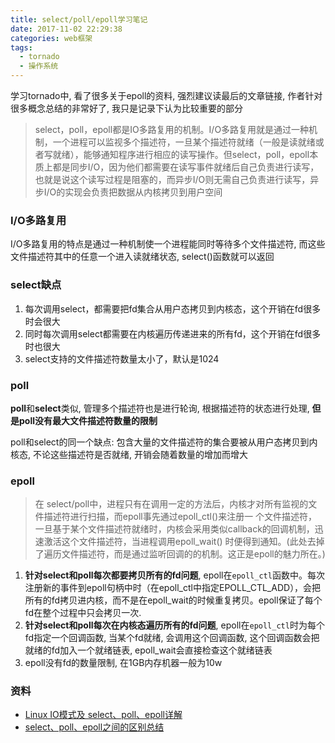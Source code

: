 ```yaml
---
title: select/poll/epoll学习笔记
date: 2017-11-02 22:29:38
categories: web框架
tags:
  - tornado
  - 操作系统
---
```



学习tornado中, 看了很多关于epoll的资料, 强烈建议读最后的文章链接, 作者针对很多概念总结的非常好了, 我只是记录下认为比较重要的部分


> select，poll，epoll都是IO多路复用的机制。I/O多路复用就是通过一种机制，一个进程可以监视多个描述符，一旦某个描述符就绪（一般是读就绪或者写就绪），能够通知程序进行相应的读写操作。但select，poll，epoll本质上都是同步I/O，因为他们都需要在读写事件就绪后自己负责进行读写，也就是说这个读写过程是阻塞的，而异步I/O则无需自己负责进行读写，异步I/O的实现会负责把数据从内核拷贝到用户空间

### I/O多路复用
I/O多路复用的特点是通过一种机制使一个进程能同时等待多个文件描述符, 而这些文件描述符其中的任意一个进入读就绪状态, select()函数就可以返回

### select缺点
1. 每次调用select，都需要把fd集合从用户态拷贝到内核态，这个开销在fd很多时会很大
2. 同时每次调用select都需要在内核遍历传递进来的所有fd，这个开销在fd很多时也很大
3. select支持的文件描述符数量太小了，默认是1024

### poll
**poll**和**select**类似, 管理多个描述符也是进行轮询, 根据描述符的状态进行处理, **但是poll没有最大文件描述符数量的限制**

poll和select的同一个缺点: 包含大量的文件描述符的集合要被从用户态拷贝到内核态, 不论这些描述符是否就绪, 开销会随着数量的增加而增大

### epoll
> 在 select/poll中，进程只有在调用一定的方法后，内核才对所有监视的文件描述符进行扫描，而epoll事先通过epoll_ctl()来注册一 个文件描述符，一旦基于某个文件描述符就绪时，内核会采用类似callback的回调机制，迅速激活这个文件描述符，当进程调用epoll_wait() 时便得到通知。(此处去掉了遍历文件描述符，而是通过监听回调的的机制。这正是epoll的魅力所在。)

1. **针对select和poll每次都要拷贝所有的fd问题**, epoll在`epoll_ctl`函数中。每次注册新的事件到epoll句柄中时（在epoll_ctl中指定EPOLL_CTL_ADD），会把所有的fd拷贝进内核，而不是在epoll_wait的时候重复拷贝。epoll保证了每个fd在整个过程中只会拷贝一次.
2. **针对select和poll每次在内核态遍历所有的fd问题**, epoll在`epoll_ctl`时为每个fd指定一个回调函数, 当某个fd就绪, 会调用这个回调函数, 这个回调函数会把就绪的fd加入一个就绪链表, epoll_wait会直接检查这个就绪链表
3. epoll没有fd的数量限制, 在1GB内存机器一般为10w

### 资料
- [Linux IO模式及 select、poll、epoll详解](https://segmentfault.com/a/1190000003063859)
- [select、poll、epoll之间的区别总结](http://www.cnblogs.com/Anker/p/3265058.html)